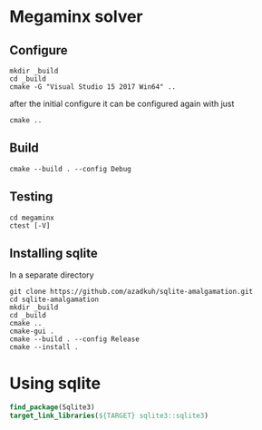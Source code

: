 # Megaminx solver

## Configure
```shell
mkdir _build
cd _build
cmake -G "Visual Studio 15 2017 Win64" ..
```
after the initial configure it can be configured again with just
```shell
cmake ..
```

## Build
```shell
cmake --build . --config Debug
```

## Testing
```shell
cd megaminx
ctest [-V]
```

## Installing sqlite
In a separate directory
```shell
git clone https://github.com/azadkuh/sqlite-amalgamation.git
cd sqlite-amalgamation
mkdir _build
cd _build
cmake ..
cmake-gui .
cmake --build . --config Release
cmake --install .
```

# Using sqlite
```cmake
find_package(Sqlite3)
target_link_libraries(${TARGET} sqlite3::sqlite3)
```
